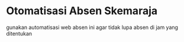 # Otomatisasi Absen Skemaraja
gunakan automatisasi web absen ini agar tidak lupa absen di jam yang ditentukan
